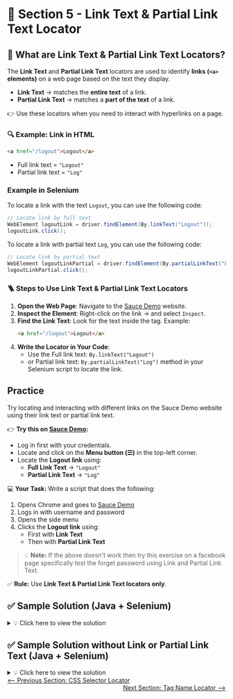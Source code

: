 # 🔗 Section 5 - Link Text & Partial Link Text Locator  

## 📖 What are Link Text & Partial Link Text Locators?  

The **Link Text** and **Partial Link Text** locators are used to identify **links (`<a>` elements)** on a web page based on the text they display.  

- **Link Text** → matches the **entire text** of a link.  
- **Partial Link Text** → matches a **part of the text** of a link.  

👉 Use these locators when you need to interact with hyperlinks on a page.  

### 🔍 Example: Link in HTML  

```html
<a href="/logout">Logout</a>
```
- Full link text = `"Logout"`
- Partial link text = `"Log"`

### Example in Selenium

To locate a link with the text `Logout`, you can use the following code:

```java
// Locate link by full text
WebElement logoutLink = driver.findElement(By.linkText("Logout"));
logoutLink.click();
```

To locate a link with partial text `Log`, you can use the following code:

```java
// Locate link by partial text
WebElement logoutLinkPartial = driver.findElement(By.partialLinkText("Log"));
logoutLinkPartial.click();
```

### 🪜 Steps to Use Link Text & Partial Link Text Locators

1. **Open the Web Page**: Navigate to the [Sauce Demo](https://www.saucedemo.com/) website.
2. **Inspect the Element**: Right-click on the link → and select `Inspect`.
3. **Find the Link Text**: Look for the text inside the <a> tag. Example:
   ```html
   <a href="/logout">Logout</a>
   ```
5. **Write the Locator in Your Code**:
   - Use the Full link text: `By.linkText("Logout")`
   - or Partial link text: `By.partialLinkText("Log")` method in your Selenium script to locate the link.

## Practice

Try locating and interacting with different links on the Sauce Demo website using their link text or partial link text. 

👉 **Try this on [Sauce Demo](https://www.saucedemo.com/):**  

- Log in first with your credentials.  
- Locate and click on the **Menu button (☰)** in the top-left corner.  
- Locate the **Logout link** using:  
  - **Full Link Text** → `"Logout"`  
  - **Partial Link Text** → `"Log"`  

💻 **Your Task:** Write a script that does the following:  
1. Opens Chrome and goes to [Sauce Demo](https://www.saucedemo.com/)  
2. Logs in with username and password  
3. Opens the side menu  
4. Clicks the **Logout link** using:  
   - First with **Link Text**  
   - Then with **Partial Link Text**

> 💡 **Note:** If the above doesn't work then try this exercise on a facebook page specifically test the forget password using Link and Partial Link Text.

✅ **Rule:** Use **Link Text & Partial Link Text locators only**.  

## ✅ Sample Solution (Java + Selenium)  

<details>
<summary>💡 Click here to view the solution</summary>

```java
import org.openqa.selenium.By;
import org.openqa.selenium.WebDriver;
import org.openqa.selenium.WebElement;
import org.openqa.selenium.chrome.ChromeDriver;

public class SauceDemoByLinkText {
    public static void main(String[] args) {
        // 1. Set up ChromeDriver
        WebDriver driver = new ChromeDriver();

        // 2. Open Sauce Demo website
        driver.get("https://www.saucedemo.com/");

        // 3. Log in
        driver.findElement(By.id("user-name")).sendKeys("standard_user");
        driver.findElement(By.id("password")).sendKeys("secret_sauce");
        driver.findElement(By.id("login-button")).click();

        // 4. Open the menu
        driver.findElement(By.id("react-burger-menu-btn")).click();

        // 5. Locate Logout link using full Link Text
        WebElement logoutFull = driver.findElement(By.linkText("Logout"));
        logoutFull.click();

        // (Optional) Re-login to demonstrate Partial Link Text
        driver.get("https://www.saucedemo.com/");
        driver.findElement(By.id("user-name")).sendKeys("standard_user");
        driver.findElement(By.id("password")).sendKeys("secret_sauce");
        driver.findElement(By.id("login-button")).click();
        driver.findElement(By.id("react-burger-menu-btn")).click();

        // 6. Locate Logout link using Partial Link Text
        WebElement logoutPartial = driver.findElement(By.partialLinkText("Log"));
        logoutPartial.click();

        // Optional: close browser
        driver.quit();
    }
}
```
</details>

## ✅ Sample Solution without Link or Partial Link Text (Java + Selenium)  

<details>
<summary>💡 Click here to view the solution</summary>

```java
import org.openqa.selenium.By;
import org.openqa.selenium.WebDriver;
import org.openqa.selenium.WebElement;
import org.openqa.selenium.chrome.ChromeDriver;
import org.openqa.selenium.support.ui.ExpectedConditions;
import org.openqa.selenium.support.ui.WebDriverWait;
import java.time.Duration;

public class SauceDemoLogout {
    public static void main(String[] args) {
        WebDriver driver = new ChromeDriver();
        driver.manage().window().maximize();

        // 1. Go to SauceDemo and login
        driver.get("https://www.saucedemo.com/");
        driver.findElement(By.id("user-name")).sendKeys("standard_user");
        driver.findElement(By.id("password")).sendKeys("secret_sauce");
        driver.findElement(By.id("login-button")).click();

        // 2. Open the side menu
        driver.findElement(By.id("react-burger-menu-btn")).click();

        // 3. Wait until the logout button is visible & clickable
        WebDriverWait wait = new WebDriverWait(driver, Duration.ofSeconds(5));
        WebElement logoutBtn = wait.until(
                ExpectedConditions.elementToBeClickable(By.id("logout_sidebar_link"))
        );

        // 4. Click logout
        logoutBtn.click();

        // 5. Verify: After logout, the login button should be back on screen
        WebElement loginBtn = wait.until(
                ExpectedConditions.visibilityOfElementLocated(By.id("login-button"))
        );
        if (loginBtn.isDisplayed()) {
            System.out.println("✅ Logout successful – back on login page.");
        } else {
            System.out.println("❌ Logout failed – still inside the app.");
        }

        driver.quit();
    }
}
```
</details>


<div style="width: 100%">
<a href='4_css_selector_locator.md'><-- Previous Section: CSS Selector Locator</a>
<div align="right"><a href='6_tagname_locator.md'> Next Section: Tag Name Locator --></a></div>
</div>
